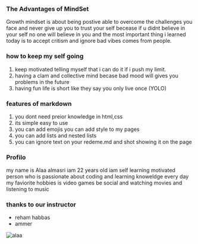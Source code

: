 ### The Advantages of MindSet 
Growth mindset is about being postive able to overcome the challenges you face and never give up you to trust your self becease if u didnt believe in your self no one will believe in you and the most important thing i learned today is to accept critism and ignore bad vibes comes from people.


### how to keep my self going 
1.  keep motivated telling myself that i can do it if i push my limit.
2. having a clam and collective mind becase bad mood will gives you problems in the future
3. having fun life is short like they say you only live once (YOLO)

### features of markdown
1.  you dont need preior knowledge in html,css
2.  its simple easy to use
3.  you can add emojis you can add style to my pages
4.  you can add lists and nested lists
5.  you can ignore text on your redeme.md and shot showing it on the page

### Profilo
 my name is Alaa almasri iam 22 years old iam self learning motivated person who is passionate about coding and learning knoweldge every day my faviorite hobbies is video games be social and watching movies and listening to music
 
###   thanks to our instructor 
- reham habbas
- ammer

![alaa](https://cdn4.vectorstock.com/i/thumb-large/26/38/professional-programmer-charatcter-smiling-man-vector-21172638.jpg) 
 
